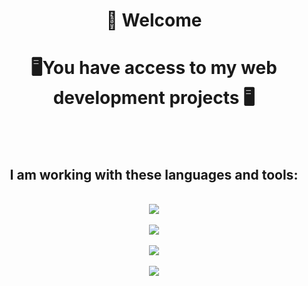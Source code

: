 <h1 align="center"> 👋 Welcome </h1>

<h1 align="center">🖥️You have access to my web development projects 🖥️ </h1>
</br>
</br>
<h2 align="center">I am working with these languages and tools:</h2>
<p align="center">
  <br href="https://skillicons.dev">
    <img src="https://skillicons.dev/icons?i=react,js,vite,sass,css,html" /> </br></br>
    <img src="https://skillicons.dev/icons?i=npm,nodejs,mongodb,postman" /></br></br>
    <img src="https://skillicons.dev/icons?i=git,github,vercel" /></br></br>
    <img src="https://skillicons.dev/icons?i=figma,notion" /></br></br>
  </a>
</p>  

